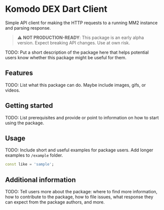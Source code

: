 # Komodo DEX Dart Client

Simple API client for making the HTTP requests to a running MM2 instance and parsing response.

> :warning: **NOT PRODUCTION-READY**: This package is an early alpha version. Expect breaking API changes. Use at own risk.

TODO: Put a short description of the package here that helps potential users
know whether this package might be useful for them.

## Features

TODO: List what this package can do. Maybe include images, gifs, or videos.

## Getting started

TODO: List prerequisites and provide or point to information on how to
start using the package.

## Usage

TODO: Include short and useful examples for package users. Add longer examples
to `/example` folder. 

```dart
const like = 'sample';
```

## Additional information

TODO: Tell users more about the package: where to find more information, how to 
contribute to the package, how to file issues, what response they can expect 
from the package authors, and more.
